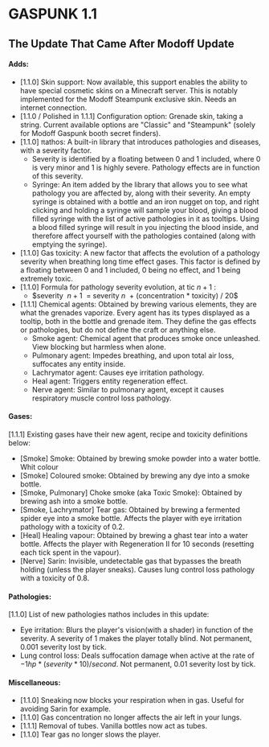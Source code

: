 # GASPUNK 1.1

## The Update That Came After Modoff Update

#### Adds:

- [1.1.0] Skin support: Now available, this support enables the ability to have special cosmetic skins on a Minecraft server. This is notably implemented for the Modoff Steampunk exclusive skin. Needs an internet connection.
- [1.1.0 / Polished in 1.1.1] Configuration option: Grenade skin, taking a string. Current available options are "Classic" and "Steampunk" (solely for Modoff Gaspunk booth secret finders).
- [1.1.0] πathos: A built-in library that introduces pathologies and diseases, with a severity factor.
  - Severity is identified by a floating between 0 and 1 included, where 0 is very minor and 1 is highly severe. Pathology effects are in function of this severity.
  - Syringe: An item added by the library that allows you to see what pathology you are affected by, along with their severity. An empty syringe is obtained with a bottle and an iron nugget on top, and right clicking and holding a syringe will sample your blood, giving a blood filled syringe with the list of active pathologies in it as tooltips. Using a blood filled syringe will result in you injecting the blood inside, and therefore affect yourself with the pathologies contained (along with emptying the syringe).
- [1.1.0] Gas toxicity: A new factor that affects the evolution of a pathology severity when breathing long time effect gases. This factor is defined by a floating between 0 and 1 included, 0 being no effect, and 1 being extremely toxic.
- [1.1.0] Formula for pathology severity evolution, at tic $n+1$ :
  - $severity $~n+1~$ = severity$~n~$ + (concentration * toxicity) / 20$
- [1.1.1] Chemical agents: Obtained by brewing various elements, they are what the grenades vaporize. Every agent has its types displayed as a tooltip, both in the bottle and grenade item. They define the gas effects or pathologies, but do not define the craft or anything else.
  - Smoke agent: Chemical agent that produces smoke once unleashed. View blocking but harmless when alone.
  - Pulmonary agent: Impedes breathing, and upon total air loss, suffocates any entity inside.
  - Lachrymator agent: Causes eye irritation pathology.
  - Heal agent: Triggers entity regeneration effect.
  - Nerve agent: Similar to pulmonary agent, except it causes respiratory muscle control loss pathology.

#### Gases:

[1.1.1] Existing gases have their new agent, recipe and toxicity definitions below:

- [Smoke] Smoke: Obtained by brewing smoke powder into a water bottle. Whit colour
- [Smoke] Coloured smoke: Obtained by brewing any dye into a smoke bottle.
- [Smoke, Pulmonary] Choke smoke (aka Toxic Smoke): Obtained by brewing ash into a smoke bottle.
- [Smoke, Lachrymator] Tear gas: Obtained by brewing a fermented spider eye into a smoke bottle. Affects the player with eye irritation pathology with a toxicity of 0.2.
- [Heal] Healing vapour: Obtained by brewing a ghast tear into a water bottle. Affects the player with Regeneration II for 10 seconds (resetting each tick spent in the vapour).
- [Nerve] Sarin: Invisible, undetectable gas that bypasses the breath holding (unless the player sneaks). Causes lung control loss pathology with a toxicity of 0.8.

#### Pathologies:

[1.1.0] List of new pathologies πathos includes in this update:

- Eye irritation: Blurs the player's vision(with a shader) in function of the severity. A severity of 1 makes the player totally blind. Not permanent, 0.001 severity lost by tick.
- Lung control loss: Deals suffocation damage when active at the rate of $-1hp * (severity * 10) / second$. Not permanent, 0.01 severity lost by tick.

#### Miscellaneous:

- [1.1.0] Sneaking now blocks your respiration when in gas. Useful for avoiding Sarin for example.
- [1.1.0] Gas concentration no longer affects the air left in your lungs.
- [1.1.1] Removal of tubes. Vanilla bottles now act as tubes.
- [1.1.0] Tear gas no longer slows the player.